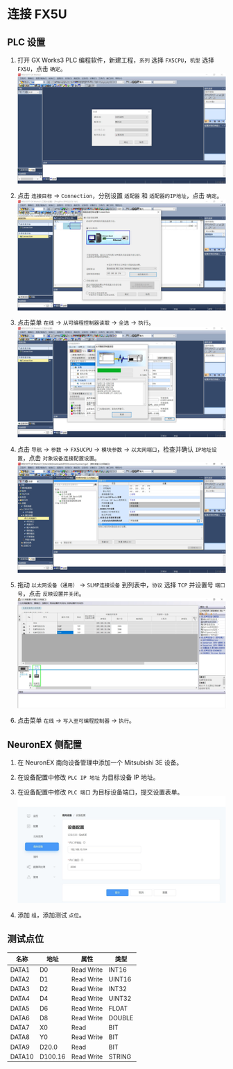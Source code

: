 # 连接 FX5U

## PLC 设置

1. 打开 GX Works3 PLC 编程软件，新建工程，`系列` 选择 `FX5CPU`，`机型` 选择 `FX5U`，点击 `确定`。
![fx5u1](./assets/fx5u1.jpg)

2. 点击 `连接目标` -> `Connection`，分别设置 `适配器` 和 `适配器的IP地址`，点击 `确定`。
![fx5u2](./assets/fx5u2.jpg)

3. 点击菜单 `在线` -> `从可编程控制器读取` -> `全选` -> `执行`。
![fx5u3](./assets/fx5u3.jpg)

4. 点击 `导航` -> `参数` -> `FX5UCPU` -> `模块参数` -> `以太网端口`，检查并确认 `IP地址设置`，点击 `对象设备连接配置设置`。
![fx5u4](./assets/fx5u4.jpg)

5. 拖动 `以太网设备（通用）` -> `SLMP连接设备` 到列表中，`协议` 选择 `TCP` 并设置号 `端口号`，点击 `反映设置并关闭`。
![fx5u5](./assets/fx5u5.jpg)

6. 点击菜单 `在线` -> `写入至可编程控制器` -> `执行`。

## NeuronEX 侧配置

1. 在 NeuronEX 南向设备管理中添加一个 Mitsubishi 3E 设备。

2. 在设备配置中修改 `PLC IP 地址` 为目标设备 IP 地址。

3. 在设备配置中修改 `PLC 端口` 为目标设备端口，提交设置表单。
![fx5u6](./assets/fx5u6.jpg)

4. 添加 `组`，添加测试 `点位`。

## 测试点位

| 名称 | 地址     | 属性 | 类型   |
| ---- | --------| ---- | ------ |
| DATA1  | D0    | Read Write | INT16  |
| DATA2  | D1    | Read Write | UINT16 |
| DATA3  | D2    | Read Write | INT32  |
| DATA4  | D4    | Read Write | UINT32 |
| DATA5  | D6    | Read Write | FLOAT  |
| DATA6  | D8    | Read Write | DOUBLE |
| DATA7  | X0    | Read       | BIT    |
| DATA8  | Y0    | Read Write | BIT    |
| DATA9  | D20.0 | Read       | BIT    |
| DATA10  | D100.16  | Read Write | STRING |
